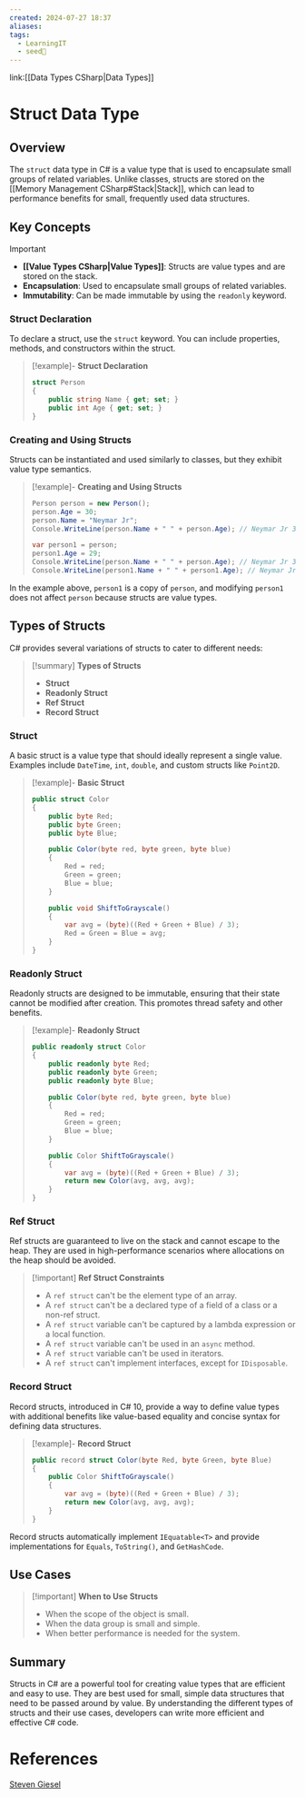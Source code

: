 ```yaml
---
created: 2024-07-27 18:37
aliases: 
tags:
  - LearningIT
  - seed🌱
---
```


link:[[Data Types CSharp|Data Types]]

# Struct Data Type

## Overview

The `struct` data type in C# is a value type that is used to encapsulate small groups of related variables. Unlike classes, structs are stored on the [[Memory Management CSharp#Stack|Stack]], which can lead to performance benefits for small, frequently used data structures.

## Key Concepts

> [!important]
> 
> - **[[Value Types CSharp|Value Types]]**: Structs are value types and are stored on the stack.
> - **Encapsulation**: Used to encapsulate small groups of related variables.
> - **Immutability**: Can be made immutable by using the `readonly` keyword.

### Struct Declaration

To declare a struct, use the `struct` keyword. You can include properties, methods, and constructors within the struct.

> [!example]- **Struct Declaration**
> 
> ```csharp
> struct Person
> {
>     public string Name { get; set; }
>     public int Age { get; set; }
> }
> ```

### Creating and Using Structs

Structs can be instantiated and used similarly to classes, but they exhibit value type semantics.

> [!example]- **Creating and Using Structs**
> 
> ```csharp
> Person person = new Person();
> person.Age = 30;
> person.Name = "Neymar Jr";
> Console.WriteLine(person.Name + " " + person.Age); // Neymar Jr 30
> 
> var person1 = person;
> person1.Age = 29;
> Console.WriteLine(person.Name + " " + person.Age); // Neymar Jr 30
> Console.WriteLine(person1.Name + " " + person1.Age); // Neymar Jr 29
> ```

In the example above, `person1` is a copy of `person`, and modifying `person1` does not affect `person` because structs are value types.

## Types of Structs

C# provides several variations of structs to cater to different needs:

> [!summary] **Types of Structs**
> 
> - **Struct**
> - **Readonly Struct**
> - **Ref Struct**
> - **Record Struct**

### Struct

A basic struct is a value type that should ideally represent a single value. Examples include `DateTime`, `int`, `double`, and custom structs like `Point2D`.

> [!example]- **Basic Struct**
> 
> ```csharp
> public struct Color 
> { 
>     public byte Red; 
>     public byte Green; 
>     public byte Blue;
> 
>     public Color(byte red, byte green, byte blue) 
>     { 
>         Red = red; 
>         Green = green; 
>         Blue = blue; 
>     }
> 
>     public void ShiftToGrayscale() 
>     {
>         var avg = (byte)((Red + Green + Blue) / 3);
>         Red = Green = Blue = avg; 
>     }
> }
> ```

### Readonly Struct

Readonly structs are designed to be immutable, ensuring that their state cannot be modified after creation. This promotes thread safety and other benefits.

> [!example]- **Readonly Struct**
> 
> ```csharp
> public readonly struct Color 
> { 
>     public readonly byte Red;
>     public readonly byte Green; 
>     public readonly byte Blue; 
> 
>     public Color(byte red, byte green, byte blue) 
>     {
>         Red = red; 
>         Green = green; 
>         Blue = blue;
>     } 
> 
>     public Color ShiftToGrayscale() 
>     { 
>         var avg = (byte)((Red + Green + Blue) / 3); 
>         return new Color(avg, avg, avg); 
>     } 
> }
> ```

### Ref Struct

Ref structs are guaranteed to live on the stack and cannot escape to the heap. They are used in high-performance scenarios where allocations on the heap should be avoided.

> [!important] **Ref Struct Constraints**
> 
> - A `ref struct` can't be the element type of an array.
> - A `ref struct` can't be a declared type of a field of a class or a non-ref struct.
> - A `ref struct` variable can't be captured by a lambda expression or a local function.
> - A `ref struct` variable can't be used in an `async` method.
> - A `ref struct` variable can't be used in iterators.
> - A `ref struct` can't implement interfaces, except for `IDisposable`.

### Record Struct

Record structs, introduced in C# 10, provide a way to define value types with additional benefits like value-based equality and concise syntax for defining data structures.

> [!example]- **Record Struct**
> 
> ```csharp
> public record struct Color(byte Red, byte Green, byte Blue) 
> { 
>     public Color ShiftToGrayscale() 
>     {
>         var avg = (byte)((Red + Green + Blue) / 3); 
>         return new Color(avg, avg, avg); 
>     } 
> }
> ```

Record structs automatically implement `IEquatable<T>` and provide implementations for `Equals`, `ToString()`, and `GetHashCode`.

## Use Cases

> [!important] **When to Use Structs**
> 
> - When the scope of the object is small.
> - When the data group is small and simple.
> - When better performance is needed for the system.

## Summary

Structs in C# are a powerful tool for creating value types that are efficient and easy to use. They are best used for small, simple data structures that need to be passed around by value. By understanding the different types of structs and their use cases, developers can write more efficient and effective C# code.

# References

[Steven Giesel](https://steven-giesel.com/blogPost/2a52cd8d-b3b2-42e4-87e8-d6dc14147ddb)